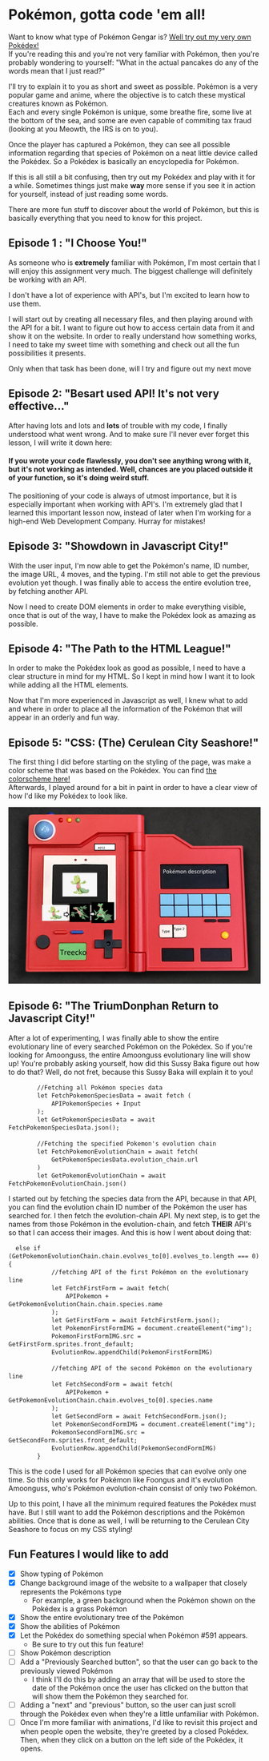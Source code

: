 # Pokémon, gotta code 'em all!
Want to know what type of Pokémon Gengar is? [Well try out my very own Pokédex!](https://besartelezi.github.io/ajax-pokedex/) </br> 
If you're reading this and you're not very familiar with Pokémon, then you're probably wondering to yourself: "What in the actual pancakes do any of the words mean that I just read?" </br>

I'll try to explain it to you as short and sweet as possible. Pokémon is a very popular game and anime, where the objective is to catch these mystical creatures known as Pokémon. </br> 
Each and every single Pokémon is unique, some breathe fire, some live at the bottom of the sea, and some are even capable of commiting tax fraud (looking at you Meowth, the IRS is on to you). </br>

Once the player has captured a Pokémon, they can see all possible information regarding that species of Pokémon on a neat little device called the Pokédex. So a Pokédex is basically an encyclopedia for Pokémon. </br>

If this is all still a bit confusing, then try out my Pokédex and play with it for a while. Sometimes things just make **way** more sense if you see it in action for yourself, instead of just reading some words. </br>

There are more fun stuff to discover about the world of Pokémon, but this is basically everything that you need to know for this project.

## Episode 1 : "I Choose You!"
As someone who is **extremely** familiar with Pokémon, I'm most certain that I will enjoy this assignment very much. The biggest challenge will definitely be working with an API. </br>

I don't have a lot of experience with API's, but I'm excited to learn how to use them. </br>

I will start out by creating all necessary files, and then playing around with the API for a bit. I want to figure out how to access certain data from it and show it on the website. In order to really understand how something works, I need to take my sweet time with something and check out all the fun possibilities it presents. </br>

Only when that task has been done, will I try and figure out my next move

## Episode 2: "Besart used API! It's not very effective..."
After having lots and lots and **lots** of trouble with my code, I finally understood what went wrong. And to make sure I'll never ever forget this lesson, I will write it down here:
#### If you wrote your code flawlessly, you don't see anything wrong with it, but it's not working as intended. Well, chances are you placed outside it of your function, so it's doing weird stuff. </br>

The positioning of your code is always of utmost importance, but it is especially important when working with API's. I'm extremely glad that I learned this important lesson now, instead of later when I'm working for a high-end Web Development Company. Hurray for mistakes!

## Episode 3: "Showdown in Javascript City!"
With the user input, I'm now able to get the Pokémon's name, ID number, the image URL, 4 moves, and the typing. I'm still not able to get the previous evolution yet though. I was finally able to access the entire evolution tree, by fetching another API. </br>

Now I need to create DOM elements in order to make everything visible, once that is out of the way, I have to make the Pokédex look as amazing as possible.

## Episode 4: "The Path to the HTML League!"
In order to make the Pokédex look as good as possible, I need to have a clear structure in mind for my HTML. So I kept in mind how I want it to look while adding all the HTML elements. </br>

Now that I'm more experienced in Javascript as well, I knew what to add and where in order to place all the information of the Pokémon that will appear in an orderly and fun way.

## Episode 5: "CSS: (The) Cerulean City Seashore!" 
The first thing I did before starting on the styling of the page, was make a color scheme that was based on the Pokédex. You can find [the colorscheme here!](https://coolors.co/1f2025-a10001-eb5352-fef3ef-88c9f1-5182ac-7bc87a) </br>
Afterwards, I played around for a bit in paint in order to have a clear view of how I'd like my Pokédex to look like.

![ScreenShot](/images/pokedex-example.png)

## Episode 6: "The TriumDonphan Return to Javascript City!"
After a lot of experimenting, I was finally able to show the entire evolutionary line of every searched Pokémon on the Pokédex. So if you're looking for Amoonguss, the entire Amoonguss evolutionary line will show up! You're probably asking yourself, how did this Sussy Baka figure out how to do that? Well, do not fret, because this Sussy Baka will explain it to you! </br>
```
        //Fetching all Pokémon species data
        let FetchPokemonSpeciesData = await fetch (
            APIPokemonSpecies + Input
        );
        let GetPokemonSpeciesData = await FetchPokemonSpeciesData.json();

        //Fetching the specified Pokemon's evolution chain
        let FetchPokemonEvolutionChain = await fetch(
            GetPokemonSpeciesData.evolution_chain.url
        )
        let GetPokemonEvolutionChain = await FetchPokemonEvolutionChain.json()
```
I started out by fetching the species data from the API, because in that API, you can find the evolution chain ID number of the Pokémon the user has searched for. I then fetch the evolution-chain API. My next step, is to get the names from those Pokémon in the evolution-chain, and fetch **THEIR** API's so that I can access their images. And this is how I went about doing that:
```
  else if (GetPokemonEvolutionChain.chain.evolves_to[0].evolves_to.length === 0) {
            //fetching API of the first Pokémon on the evolutionary line
            let FetchFirstForm = await fetch(
                APIPokemon + GetPokemonEvolutionChain.chain.species.name
            );
            let GetFirstForm = await FetchFirstForm.json();
            let PokemonFirstFormIMG = document.createElement("img");
            PokemonFirstFormIMG.src = GetFirstForm.sprites.front_default;
            EvolutionRow.appendChild(PokemonFirstFormIMG)

            //fetching API of the second Pokémon on the evolutionary line
            let FetchSecondForm = await fetch(
                APIPokemon + GetPokemonEvolutionChain.chain.evolves_to[0].species.name
            );
            let GetSecondForm = await FetchSecondForm.json();
            let PokemonSecondFormIMG = document.createElement("img");
            PokemonSecondFormIMG.src = GetSecondForm.sprites.front_default;
            EvolutionRow.appendChild(PokemonSecondFormIMG)
        }
```
This is the code I used for all Pokémon species that can evolve only one time. So this only works for Pokémon like Foongus and it's evolution Amoonguss, who's Pokémon evolution-chain consist of only two Pokémon. </br>

Up to this point, I have all the minimum required features the Pokédex must have. But I still want to add the Pokémon descriptions and the Pokémon abilities. Once that is done as well, I will be returning to the Cerulean City Seashore to focus on my CSS styling!


## Fun Features I would like to add
- [x] Show typing of Pokémon
- [x] Change background image of the website to a wallpaper that closely represents the Pokémons type
  * For example, a green background when the Pokémon shown on the Pokédex is a grass Pokémon
- [x] Show the entire evolutionary tree of the Pokémon
- [x] Show the abilities of Pokémon
- [x] Let the Pokédex do something special when Pokémon #591 appears.
  * Be sure to try out this fun feature!
- [ ] Show Pokémon description
- [ ] Add a "Previously Searched button", so that the user can go back to the previously viewed Pokémon
  * I think I'll do this by adding an array that will be used to store the date of the Pokémon once the user has clicked on the button that will show them the Pokémon they searched for.
- [ ] Adding a "next" and "previous" button, so the user can just scroll through the Pokédex even when they're a little unfamiliar with Pokémon.
- [ ] Once I'm more familiar with animations, I'd like to revisit this project and when people open the website, they're greeted by a closed Pokédex. Then, when they click on a button on the left side of the Pokédex, it opens.
